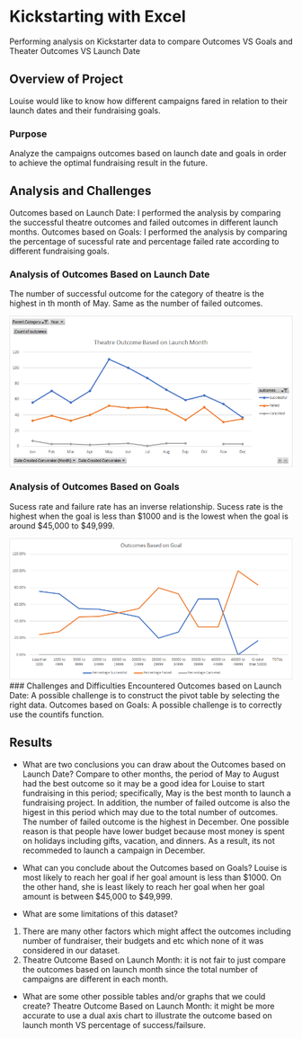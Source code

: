 # Kickstarting with Excel
Performing analysis on Kickstarter data to compare Outcomes VS Goals and Theater Outcomes VS Launch Date
## Overview of Project
Louise would like to know how different campaigns fared in relation to their launch dates and their fundraising goals.

### Purpose
Analyze the campaigns outcomes based on launch date and goals in order to achieve the optimal fundraising result in the future.

## Analysis and Challenges
Outcomes based on Launch Date: I performed the analysis by comparing the successful theatre outcomes and failed outcomes in different launch months. 
Outcomes based on Goals: I performed the analysis by comparing the percentage of sucessful rate and percentage failed rate according to different fundraising goals. 

### Analysis of Outcomes Based on Launch Date
The number of successful outcome for the category of theatre is the highest in th month of May. Same as the number of failed outcomes.

<img src="Theater_Outcomes_vs_Launch.png" width="600">

### Analysis of Outcomes Based on Goals
Sucess rate and failure rate has an inverse relationship. Sucess rate is the highest when the goal is less than $1000 and is the lowest when the goal is around $45,000 to $49,999.

<img src="outcomes_vs_Goals.png" width="600">
### Challenges and Difficulties Encountered
Outcomes based on Launch Date: A possible challenge is to construct the pivot table by selecting the right data.
Outcomes based on Goals: A possible challenge is to correctly use the countifs function.

## Results

- What are two conclusions you can draw about the Outcomes based on Launch Date?
Compare to other months, the period of May to August had the best outcome so it may be a good idea for Louise to start fundraising in this period; specifically, May is the best month to launch a fundraising project. 
In addition, the number of failed outcome is also the higest in this period which may due to the total number of outcomes.
The number of failed outcome is the highest in December. One possible reason is that people have lower budget because most money is spent on holidays including gifts, vacation, and dinners. As a result, its not recommeded to launch a campaign in December.

- What can you conclude about the Outcomes based on Goals?
Louise is most likely to reach her goal if her goal amount is less than $1000. On the other hand, she is least likely to reach her goal when her goal amount is between $45,000 to $49,999.

- What are some limitations of this dataset?
1. There are many other factors which might affect the outcomes including number of fundraiser, their budgets and etc which none of it was considered in our dataset.
2. Theatre Outcome Based on Launch Month: it is not fair to just compare the outcomes based on launch month since the total number of campaigns are different in each month.
- What are some other possible tables and/or graphs that we could create?
Theatre Outcome Based on Launch Month: it might be more accurate to use a dual axis chart to illustrate the outcome based on launch month VS percentage of success/failsure.
